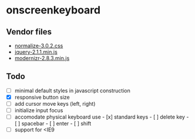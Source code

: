# onscreenkeyboard

## Vendor files

- [normalize-3.0.2.css](https://github.com/necolas/normalize.css/)
- [jquery-2.1.1.min.js](https://github.com/jquery/jquery)
- [modernizr-2.8.3.min.js](https://github.com/Modernizr/Modernizr)


## Todo

- [ ] minimal default styles in javascript construction
- [x] responsive button size
- [ ] add cursor move keys (left, right)
- [ ] initialize input focus
- [ ] accomodate physical keyboard use
      - [x] standard keys
      - [ ] delete key
      - [ ] spacebar
      - [ ] enter
      - [ ] shift
- [ ] support for <IE9